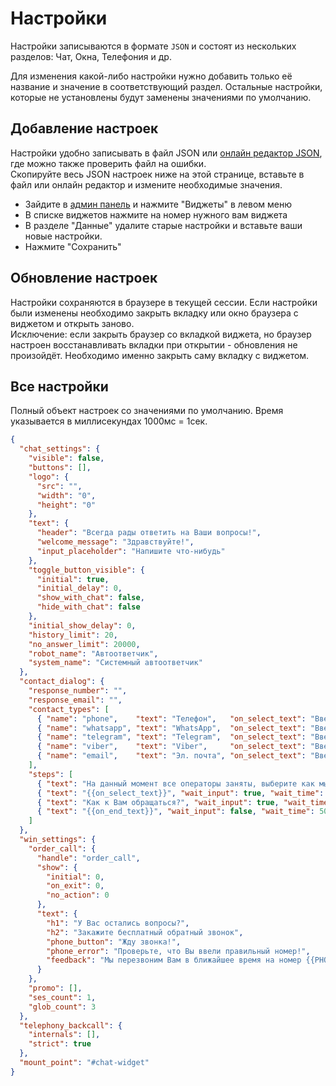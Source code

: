 # Настройки

Настройки записываются в формате `JSON` и состоят из нескольких разделов: Чат, Окна, Телефония и др. 

Для изменения какой-либо настройки нужно добавить только её название и значение в соответствующий раздел.
Остальные настройки, которые не установлены будут заменены значениями по умолчанию.

## Добавление настроек

Настройки удобно записывать в файл JSON или [онлайн редактор JSON](https://tools.icoder.uz/json-validator.php), где можно также проверить файл на ошибки.  
Скопируйте весь JSON настроек ниже на этой странице, вставьте в файл или онлайн редактор и измените необходимые значения.

* Зайдите в [админ панель](https://api.rnsb.su/admin/) и нажмите "Виджеты" в левом меню 
* В списке виджетов нажмите на номер нужного вам виджета
* В разделе "Данные" удалите старые настройки и вставьте ваши новые настройки.
* Нажмите "Сохранить"


## Обновление настроек

Настройки сохраняются в браузере в текущей сессии. Если настройки были изменены необходимо закрыть вкладку или окно браузера с виджетом и открыть заново.  
Исключение: если закрыть браузер со вкладкой виджета, но браузер настроен восстанавливать вкладки при открытии - обновления не произойдёт. Необходимо именно закрыть саму вкладку с виджетом.

## Все настройки

Полный объект настроек со значениями по умолчанию. Время указывается в миллисекундах 1000мс = 1сек.

```json
{
  "chat_settings": {
    "visible": false,
    "buttons": [],
    "logo": {
      "src": "",
      "width": "0",
      "height": "0"
    },
    "text": {
      "header": "Всегда рады ответить на Ваши вопросы!",
      "welcome_message": "Здравствуйте!",
      "input_placeholder": "Напишите что-нибудь"
    },
    "toggle_button_visible": {
      "initial": true,
      "initial_delay": 0,
      "show_with_chat": false,
      "hide_with_chat": false
    },
    "initial_show_delay": 0,
    "history_limit": 20,
    "no_answer_limit": 20000,
    "robot_name": "Автоответчик",
    "system_name": "Системный автоответчик"
  },
  "contact_dialog": {
    "response_number": "",
    "response_email": "",
    "contact_types": [
      { "name": "phone",    "text": "Телефон",   "on_select_text": "Введите Ваш номер телефона",     "on_end_text": "Вам поступит звонок с номера<br> {{PHONE}}" },
      { "name": "whatsapp", "text": "WhatsApp",  "on_select_text": "Введите Ваш номер WhatsApp",     "on_end_text": "Вам поступит звонок с номера {{PHONE}}" },
      { "name": "telegram", "text": "Telegram",  "on_select_text": "Введите Ваш номер Телеграм",     "on_end_text": "Вам поступит звонок с номера {{PHONE}}" },
      { "name": "viber",    "text": "Viber",     "on_select_text": "Введите Ваш номер Вайбер",       "on_end_text": "Вам поступит звонок с номера {{PHONE}}" },
      { "name": "email",    "text": "Эл. почта", "on_select_text": "Введите Вашу электронную почту", "on_end_text": "Вам будет отправлено электронное письмо с адреса {{EMAIL}}" }
    ],
    "steps": [
      { "text": "На данный момент все операторы заняты, выберите как мы можем с Вами связаться", "wait_input": true, "wait_time": 0, "info": "Выберите как с Вами связаться" },
      { "text": "{{on_select_text}}", "wait_input": true, "wait_time": 500, "info": "{{on_select_text}}" },
      { "text": "Как к Вам обращаться?", "wait_input": true, "wait_time": 500, "info": "Напишите Ваше имя" },
      { "text": "{{on_end_text}}", "wait_input": false, "wait_time": 500, "info": null }
    ]
  },
  "win_settings": {
    "order_call": {
      "handle": "order_call",
      "show": {
        "initial": 0,
        "on_exit": 0,
        "no_action": 0
      },
      "text": {
        "h1": "У Вас остались вопросы?",
        "h2": "Закажите бесплатный обратный звонок",
        "phone_button": "Жду звонка!",
        "phone_error": "Проверьте, что Вы ввели правильный номер!",
        "feedback": "Мы перезвоним Вам в ближайшее время на номер {{PHONE}}"
      }
    },
    "promo": [],
    "ses_count": 1,
    "glob_count": 3
  },
  "telephony_backcall": {
    "internals": [],
    "strict": true
  },
  "mount_point": "#chat-widget"
}
```

